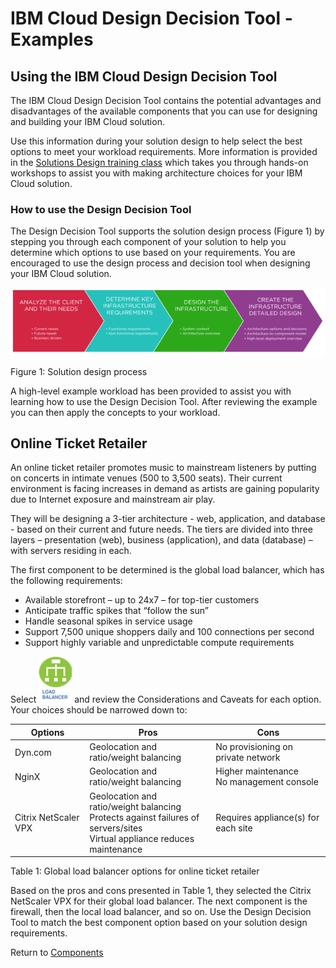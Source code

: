 # IBM Cloud Design Decision Tool - Examples

## Using the IBM Cloud Design Decision Tool

The IBM Cloud Design Decision Tool contains the potential advantages and disadvantages of the available components that you can use for designing and building your IBM Cloud solution.  

Use this information during your solution design to help select the best options to meet your workload requirements.  More information is provided in the [Solutions Design training class](http://www.softlayer.com/training-courses) which takes you through hands-on workshops to assist you with making architecture choices for your IBM Cloud solution.

### How to use the Design Decision Tool

The Design Decision Tool supports the solution design process (Figure 1)  by stepping you through each component of your solution to help you determine which options to use based on your requirements.  You are encouraged to use the design process and decision tool when designing your IBM Cloud solution.

![Figure 1: Solution design process](/images/figure1.png)

Figure 1: Solution design process

A high-level example workload has been provided to assist you with learning how to use the Design Decision Tool. After reviewing the example you can then apply the concepts to your workload.

## Online Ticket Retailer

An online ticket retailer promotes music to mainstream listeners by putting on concerts in intimate venues (500 to 3,500 seats). Their current environment is facing increases in demand as artists are gaining popularity due to Internet exposure and mainstream air play.

They will be designing a 3-tier architecture - web, application, and database - based on their current and future needs. The tiers are divided into three layers – presentation (web), business (application), and data (database) – with servers residing in each. 
<!--- Figure 2 illustrates their architecture. --->

<!---
![Figure 2: 3-tier architecture design](/images/figure3.png)

Figure 2: 3-tier architecture design
--->

The first component to be determined is the global load balancer, which has the following requirements:

* Available storefront – up to 24x7 – for top-tier customers
* Anticipate traffic spikes that “follow the sun”
* Handle seasonal spikes in service usage
* Support 7,500 unique shoppers daily and 100 connections per second
* Support highly variable and unpredictable compute requirements

Select [![Load Balancers](/images/load_balancer_icon.png)](load_balancer.md) and review the Considerations and Caveats for each option.  Your choices should be narrowed down to:

| Options | Pros | Cons |
| --- | --- | --- |
| Dyn.com | Geolocation and ratio/weight balancing | No provisioning on private network |
| NginX | Geolocation and ratio/weight balancing | Higher maintenance<br>No management console |
| Citrix NetScaler VPX | Geolocation and ratio/weight balancing<br>Protects against failures of servers/sites<br>Virtual appliance reduces maintenance | Requires appliance(s) for each site |

Table 1: Global load balancer options for online ticket retailer

Based on the pros and cons presented in Table 1, they selected the Citrix NetScaler VPX for their global load balancer. The next component is the firewall, then the local load balancer, and so on. Use the Design Decision Tool to match the best component option based on your solution design requirements. 

Return to [Components](/README.md)
